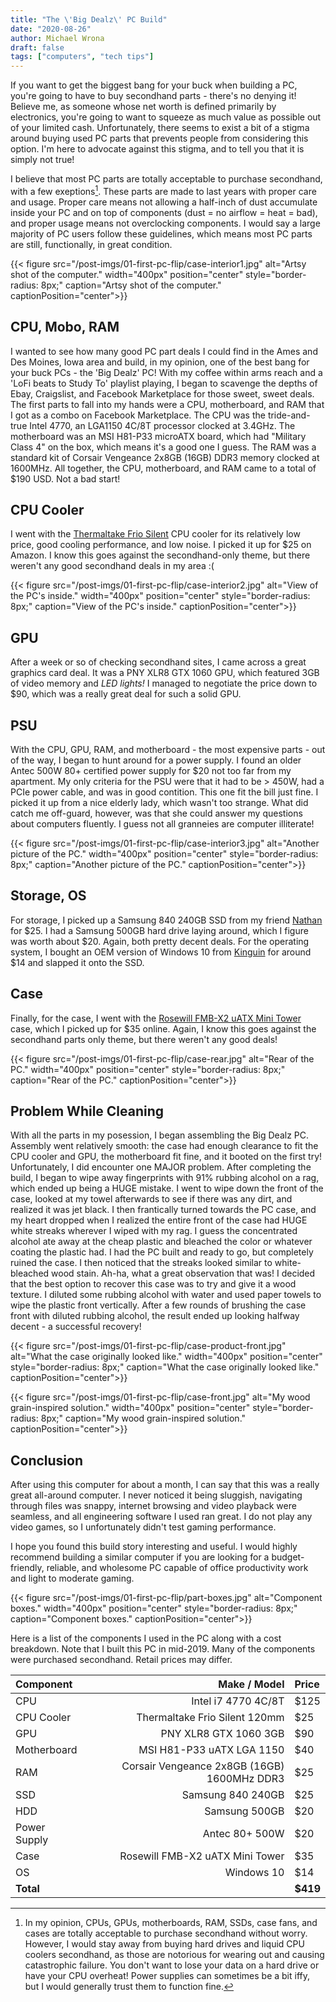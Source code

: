 ```yaml
---
title: "The \'Big Dealz\' PC Build"
date: "2020-08-26"
author: Michael Wrona
draft: false
tags: ["computers", "tech tips"]
---
```


If you want to get the biggest bang for your buck when building a PC, you're going to have to buy secondhand parts - there's no denying it! Believe me, as someone whose net worth is defined primarily by electronics, you're going to want to squeeze as much value as possible out of your limited cash. Unfortunately, there seems to exist a bit of a stigma around buying used PC parts that prevents people from considering this option. I'm here to advocate against this stigma, and to tell you that it is simply not true!

I believe that most PC parts are totally acceptable to purchase secondhand, with a few exeptions[^1]. These parts are made to last years with proper care and usage. Proper care means not allowing a half-inch of dust accumulate inside your PC and on top of components (dust = no airflow = heat = bad), and proper usage means not overclocking components. I would say a large majority of PC users follow these guidelines, which means most PC parts are still, functionally, in great condition.

{{< figure src="/post-imgs/01-first-pc-flip/case-interior1.jpg" alt="Artsy shot of the computer."
width="400px" position="center" style="border-radius: 8px;"
caption="Artsy shot of the computer." captionPosition="center">}}

## CPU, Mobo, RAM

I wanted to see how many good PC part deals I could find in the Ames and Des Moines, Iowa area and build, in my opinion, one of the best bang for your buck PCs - the 'Big Dealz' PC! With my coffee within arms reach and a 'LoFi beats to Study To' playlist playing, I began to scavenge the depths of Ebay, Craigslist, and Facebook Marketplace for those sweet, sweet deals. The first parts to fall into my hands were a CPU, motherboard, and RAM that I got as a combo on Facebook Marketplace. The CPU was the tride-and-true Intel 4770, an LGA1150 4C/8T processor clocked at 3.4GHz. The motherboard was an MSI H81-P33 microATX board, which had "Military Class 4" on the box, which means it's a good one I guess. The RAM was a standard kit of Corsair Vengeance 2x8GB (16GB) DDR3 memory clocked at 1600MHz. All together, the CPU, motherboard, and RAM came to a total of $190 USD. Not a bad start!

## CPU Cooler

I went with the [Thermaltake Frio Silent](https://www.amazon.com/gp/product/B00TUKLAHI/ref=ppx_yo_dt_b_asin_title_o00_s00?ie=UTF8&psc=1) CPU cooler for its relatively low price, good cooling performance, and low noise. I picked it up for $25 on Amazon. I know this goes against the secondhand-only theme, but there weren't any good secondhand deals in my area :(

{{< figure src="/post-imgs/01-first-pc-flip/case-interior2.jpg" alt="View of the PC's inside."
width="400px" position="center" style="border-radius: 8px;"
caption="View of the PC's inside." captionPosition="center">}}

## GPU

After a week or so of checking secondhand sites, I came across a great graphics card deal. It was a PNY XLR8 GTX 1060 GPU, which featured 3GB of video memory and _LED lights!_ I managed to negotiate the price down to $90, which was a really great deal for such a solid GPU.

## PSU

With the CPU, GPU, RAM, and motherboard - the most expensive parts - out of the way, I began to hunt around for a power supply. I found an older Antec 500W 80+ certified power supply for $20 not too far from my apartment. My only criteria for the PSU were that it had to be > 450W, had a PCIe power cable, and was in good contition. This one fit the bill just fine. I picked it up from a nice elderly lady, which wasn't too strange. What did catch me off-guard, however, was that she could answer my questions about computers fluently. I guess not all granneies are computer illiterate!

{{< figure src="/post-imgs/01-first-pc-flip/case-interior3.jpg" alt="Another picture of the PC."
width="400px" position="center" style="border-radius: 8px;"
caption="Another picture of the PC." captionPosition="center">}}

## Storage, OS

For storage, I picked up a Samsung 840 240GB SSD from my friend [Nathan](https://nathanv.me/) for $25. I had a Samsung 500GB hard drive laying around, which I figure was worth about $20. Again, both pretty decent deals. For the operating system, I bought an OEM version of Windows 10 from [Kinguin](https://www.kinguin.net/) for around $14 and slapped it onto the SSD.

## Case

Finally, for the case, I went with the [Rosewill FMB-X2 uATX Mini Tower](https://pcpartpicker.com/product/bHm323/rosewill-fbm-x2-microatx-mini-tower-case-fbm-x2) case, which I picked up for $35 online. Again, I know this goes against the secondhand parts only theme, but there weren't any good deals!

{{< figure src="/post-imgs/01-first-pc-flip/case-rear.jpg" alt="Rear of the PC."
width="400px" position="center" style="border-radius: 8px;"
caption="Rear of the PC." captionPosition="center">}}

## Problem While Cleaning

With all the parts in my posession, I began assembling the Big Dealz PC. Assembly went relatively smooth: the case had enough clearance to fit the CPU cooler and GPU, the motherboard fit fine, and it booted on the first try! Unfortunately, I did encounter one MAJOR problem. After completing the build, I began to wipe away fingerprints with 91% rubbing alcohol on a rag, which ended up being a HUGE mistake. I went to wipe down the front of the case, looked at my towel afterwards to see if there was any dirt, and realized it was jet black. I then frantically turned towards the PC case, and my heart dropped when I realized the entire front of the case had HUGE white streaks wherever I wiped with my rag. I guess the concentrated alcohol ate away at the cheap plastic and bleached the color or whatever coating the plastic had. I had the PC built and ready to go, but completely ruined the case. I then noticed that the streaks looked similar to white-bleached wood stain. Ah-ha, what a great observation that was! I decided that the best option to recover this case was to try and give it a wood texture. I diluted some rubbing alcohol with water and used paper towels to wipe the plastic front vertically. After a few rounds of brushing the case front with diluted rubbing alcohol, the result ended up looking halfway decent - a successful recovery!

{{< figure src="/post-imgs/01-first-pc-flip/case-product-front.jpg" alt="What the case originally looked like."
width="400px" position="center" style="border-radius: 8px;"
caption="What the case originally looked like." captionPosition="center">}}

{{< figure src="/post-imgs/01-first-pc-flip/case-front.jpg" alt="My wood grain-inspired solution."
width="400px" position="center" style="border-radius: 8px;"
caption="My wood grain-inspired solution." captionPosition="center">}}

## Conclusion

After using this computer for about a month, I can say that this was a really great all-around computer. I never noticed it being sluggish, navigating through files was snappy, internet browsing and video playback were seamless, and all engineering software I used ran great. I do not play any video games, so I unfortunately didn't test gaming performance.

I hope you found this build story interesting and useful. I would highly recommend building a similar computer if you are looking for a budget-friendly, reliable, and wholesome PC capable of office productivity work and light to moderate gaming.

{{< figure src="/post-imgs/01-first-pc-flip/part-boxes.jpg" alt="Component boxes."
width="400px" position="center" style="border-radius: 8px;"
caption="Component boxes." captionPosition="center">}}

Here is a list of the components I used in the PC along with a cost breakdown. Note that I built this PC in mid-2019. Many of the components were purchased secondhand. Retail prices may differ.

Component | Make / Model | Price |
:---          | ---: | :- |
| CPU           | Intel i7 4770 4C/8T | $125 |
| CPU Cooler    | Thermaltake Frio Silent 120mm | $25 |
| GPU           | PNY XLR8 GTX 1060 3GB | $90 |
| Motherboard   | MSI H81-P33 uATX LGA 1150 | $40 |
| RAM           | Corsair Vengeance 2x8GB (16GB) 1600MHz DDR3 | $25 |
| SSD           | Samsung 840 240GB | $25 |
| HDD           | Samsung 500GB | $20 |
| Power Supply  | Antec 80+ 500W | $20 |
| Case          | Rosewill FMB-X2 uATX Mini Tower | $35 |
| OS            | Windows 10 | $14 |
| **Total**         |  | **$419** |

[^1]: In my opinion, CPUs, GPUs, motherboards, RAM, SSDs, case fans, and cases are totally acceptable to purchase secondhand without worry. However, I would stay away from buying hard drives and liquid CPU coolers secondhand, as those are notorious for wearing out and causing catastrophic failure. You don't want to lose your data on a hard drive or have your CPU overheat! Power supplies can sometimes be a bit iffy, but I would generally trust them to function fine.
